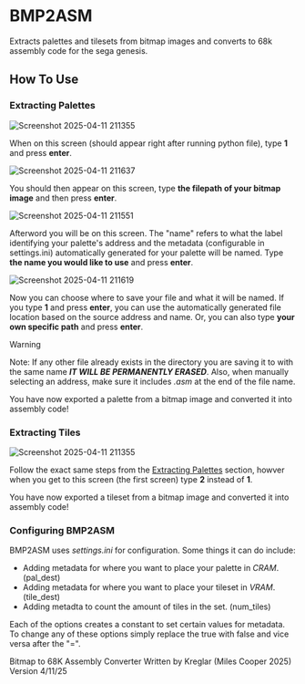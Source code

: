 # BMP2ASM
Extracts palettes and tilesets from bitmap images and converts to 68k assembly code for the sega genesis.

## How To Use

### Extracting Palettes
![Screenshot 2025-04-11 211355](https://github.com/user-attachments/assets/2b2f7099-ae47-4286-aeae-fa21a5fa087c)

When on this screen (should appear right after running python file), type **1** and press **enter**.

![Screenshot 2025-04-11 211637](https://github.com/user-attachments/assets/6233f401-21cc-42e9-855d-64e6c4df602a)

You should then appear on this screen, type **the filepath of your bitmap image** and then press **enter**.

![Screenshot 2025-04-11 211551](https://github.com/user-attachments/assets/b5f739d2-f104-43c7-9865-023368f0a6db)

Afterword you will be on this screen. The "name" refers to what the label identifying your palette's address and the metadata (configurable in settings.ini) automatically generated for your palette will be named. Type **the name you would like to use** and press **enter**.

![Screenshot 2025-04-11 211619](https://github.com/user-attachments/assets/383b08bc-8930-4d0e-b417-26470927c25a)

Now you can choose where to save your file and what it will be named. If you type **1** and press **enter**, you can use the automatically generated file location based on the source address and name. Or, you can also type **your own specific path** and press **enter**.
> [!WARNING]
> Note: If any other file already exists in the directory you are saving it to with the same name ***IT WILL BE PERMANENTLY ERASED***.
> Also, when manually selecting an address, make sure it includes *.asm* at the end of the file name.

You have now exported a palette from a bitmap image and converted it into assembly code!

### Extracting Tiles
![Screenshot 2025-04-11 211355](https://github.com/user-attachments/assets/2b2f7099-ae47-4286-aeae-fa21a5fa087c)

Follow the exact same steps from the [Extracting Palettes](#extracting-palettes) section, howver when you get to this screen (the first screen) type **2** instead of **1**.

You have now exported a tileset from a bitmap image and converted it into assembly code!

### Configuring BMP2ASM
BMP2ASM uses *settings.ini* for configuration. Some things it can do include:
- Adding metadata for where you want to place your palette in *CRAM*. (pal_dest)
- Adding metadata for where you want to place your tileset in *VRAM*. (tile_dest)
- Adding metadta to count the amount of tiles in the set. (num_tiles)

Each of the options creates a constant to set certain values for metadata. To change any of these options simply replace the true with false and vice versa after the "=".

Bitmap to 68K Assembly Converter
Written by Kreglar (Miles Cooper 2025)
Version 4/11/25
